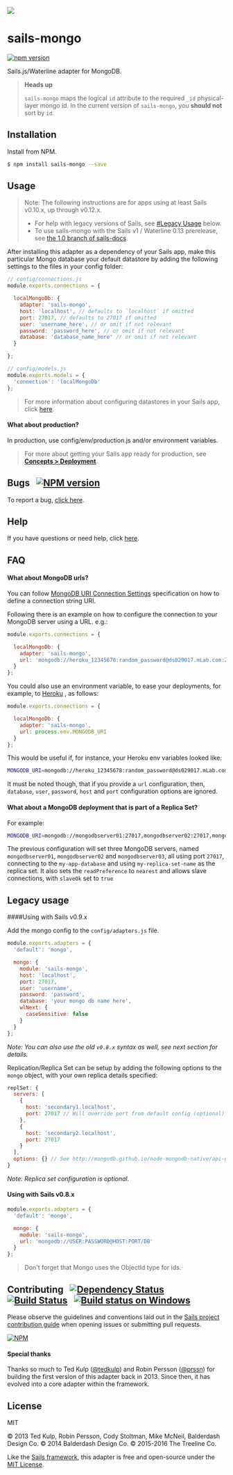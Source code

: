 [![](https://camo.githubusercontent.com/9e49073459ed4e0e2687b80eaf515d87b0da4a6b/687474703a2f2f62616c64657264617368792e6769746875622e696f2f7361696c732f696d616765732f6c6f676f2e706e67)](http://sailsjs.com)

# sails-mongo
[![npm version](https://badge.fury.io/js/sails-mongo.svg)](http://badge.fury.io/js/sails-mongo)

Sails.js/Waterline adapter for MongoDB.


> **Heads up**
>
> `sails-mongo` maps the logical `id` attribute to the required `_id` physical-layer mongo id.
> In the current version of `sails-mongo`, you **should not** sort by `id`.


## Installation

Install from NPM.

```bash
$ npm install sails-mongo --save
```

## Usage

> Note: The following instructions are for apps using at least Sails v0.10.x, up through v0.12.x.
> + For help with legacy versions of Sails, see [#Legacy Usage](#Legacy-usage) below.
> + To use sails-mongo with the Sails v1 / Waterline 0.13 prerelease, see [the 1.0 branch of sails-docs](https://github.com/balderdashy/sails-docs/tree/1.0).


After installing this adapter as a dependency of your Sails app, make this particular Mongo database your default datastore by adding the following settings to the files in your config folder:


```javascript
// config/connections.js
module.exports.connections = {

  localMongoDb: {
    adapter: 'sails-mongo',
    host: 'localhost', // defaults to `localhost` if omitted
    port: 27017, // defaults to 27017 if omitted
    user: 'username_here', // or omit if not relevant
    password: 'password_here', // or omit if not relevant
    database: 'database_name_here' // or omit if not relevant
  }

};
```

```js
// config/models.js
module.exports.models = {
  'connection': 'localMongoDb'
};
```

> For more information about configuring datastores in your Sails app, click [here](http://sailsjs.com/documentation/reference/config/sails-config-connections).

#### What about production?
In production, use config/env/production.js and/or environment variables.

> For more about getting your Sails app ready for production, see [**Concepts > Deployment**](http://sailsjs.com/documentation/concepts/deployment).


## Bugs &nbsp; [![NPM version](https://badge.fury.io/js/sails-mongo.svg)](http://npmjs.com/package/sails-mongo)

To report a bug, [click here](http://sailsjs.com/bugs).


## Help

If you have questions or need help, click [here](http://sailsjs.com/support).


## FAQ

#### What about MongoDB urls?

You can follow [MongoDB URI Connection Settings](https://docs.mongodb.com/manual/reference/connection-string/) specification on how to define a connection string URI.

Following there is an example on how to configure the connection to your MongoDB server using a URL. e.g.:

```js
module.exports.connections = {

  localMongoDb: {
    adapter: 'sails-mongo',
    url: 'mongodb://heroku_12345678:random_password@ds029017.mLab.com:29017/heroku_12345678'
  }
};
```
You could also use an environment variable, to ease your deployments, for example, to [Heroku](https://devcenter.heroku.com/articles/mongolab#getting-your-connection-uri) , as follows:

```js
module.exports.connections = {

  localMongoDb: {
    adapter: 'sails-mongo',
    url: process.env.MONGODB_URI
  }
};
```

This would be useful if, for instance, your Heroku env variables looked like:

```bash
MONGODB_URI=mongodb://heroku_12345678:random_password@ds029017.mLab.com:29017/heroku_12345678
```

It must be noted though, that if you provide a `url` configuration, then, `database`, `user`, `password`, `host` and `port` configuration options are ignored.


#### What about a MongoDB deployment that is part of a Replica Set?

For example:

```bash
MONGODB_URI=mongodb://mongodbserver01:27017,mongodbserver02:27017,mongodbserver03:27017/my-app-datatabase?replSet=my-replica-set-name&readPreference=nearest&slaveOk=true
```

The previous configuration will set three MongoDB servers, named `mongodbserver01`, `mongodbserver02` and `mongodbserver03`, all using port `27017`, connecting to the `my-app-database` and using `my-replica-set-name` as the replica set. It also sets the `readPreference` to `nearest` and allows slave connections, with `slaveOk` set to `true`



## Legacy usage

####Using with Sails v0.9.x

Add the mongo config to the `config/adapters.js` file.

```javascript
module.exports.adapters = {
  'default': 'mongo',

  mongo: {
    module: 'sails-mongo',
    host: 'localhost',
    port: 27017,
    user: 'username',
    password: 'password',
    database: 'your mongo db name here',
    wlNext: {
      caseSensitive: false
    }
  }
};
```

*Note: You can also use the old `v0.8.x` syntax as well, see next section for details.*

Replication/Replica Set can be setup by adding the following options to the `mongo` object,
with your own replica details specified:

```javascript
replSet: {
  servers: [
    {
      host: 'secondary1.localhost',
      port: 27017 // Will override port from default config (optional)
    },
    {
      host: 'secondary2.localhost',
      port: 27017
    }
  ],
  options: {} // See http://mongodb.github.io/node-mongodb-native/api-generated/replset.html (optional)
}
```

*Note: Replica set configuration is optional.*

#### Using with Sails v0.8.x

```javascript
module.exports.adapters = {
  'default': 'mongo',

  mongo: {
    module: 'sails-mongo',
    url: 'mongodb://USER:PASSWORD@HOST:PORT/DB'
  }
};
```

> Don't forget that Mongo uses the ObjectId type for ids.



## Contributing &nbsp; [![Dependency Status](https://david-dm.org/balderdashy/sails-mongo.svg)](https://david-dm.org/balderdashy/sails-mongo) &nbsp; [![Build Status](https://travis-ci.org/balderdashy/sails-mongo.svg?branch=master)](https://travis-ci.org/balderdashy/sails-mongo) &nbsp; [![Build status on Windows](https://ci.appveyor.com/api/projects/status/u0i1o62tsw6ymbjd/branch/master?svg=true)](https://ci.appveyor.com/project/mikermcneil/sails-mongo/branch/master)

Please observe the guidelines and conventions laid out in the [Sails project contribution guide](http://sailsjs.com/contribute) when opening issues or submitting pull requests.

[![NPM](https://nodei.co/npm/sails-mongo.png?downloads=true)](http://npmjs.com/package/sails-mongo)


#### Special thanks

Thanks so much to Ted Kulp ([@tedkulp](https://twitter.com/tedkulp)) and Robin Persson ([@prssn](https://twitter.com/prssn)) for building the first version of this adapter back in 2013.  Since then, it has evolved into a core adapter within the framework.



## License

MIT

&copy; 2013 Ted Kulp, Robin Persson, Cody Stoltman, Mike McNeil, Balderdash Design Co.
&copy; 2014 Balderdash Design Co.
&copy; 2015-2016 The Treeline Co.

Like the [Sails framework](http://sailsjs.com), this adapter is free and open-source under the [MIT License](http://sailsjs.com/license).

